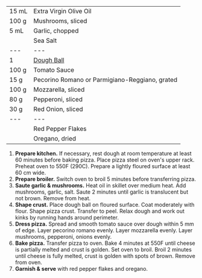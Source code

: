 |||
|:--|:--|
| 15 mL | Extra Virgin Olive Oil
| 100 g | Mushrooms, sliced
| 5 mL  | Garlic, chopped
|       | Sea Salt
| ---   | ---
| 1     | [Dough Ball](#pizza-dough)
| 100 g | Tomato Sauce
| 15 g  | Pecorino Romano or Parmigiano-Reggiano, grated
| 100 g | Mozzarella, sliced
| 80 g  | Pepperoni, sliced
| 30 g  | Red Onion, sliced
| ---   | ---
|       | Red Pepper Flakes
|       | Oregano, dried

1. **Prepare kitchen.** If necessary, rest dough at room temperature at least 60 minutes before baking pizza. Place pizza steel on oven's upper rack. Preheat oven to 550F (290C). Prepare a lightly floured surface at least 60 cm wide.
2. **Prepare broiler.** Switch oven to broil 5 minutes before transferring pizza.
3. **Saute garlic & mushrooms.** Heat oil in skillet over medium heat. Add mushrooms, garlic, salt. Saute 2 minutes until garlic is translucent but not brown. Remove from heat.
4. **Shape crust.** Place dough ball on floured surface. Coat moderately with flour. Shape pizza crust. Transfer to peel. Relax dough and work out kinks by running hands around perimeter.
5. **Dress pizza.** Spread and smooth tomato sauce over dough within 5 mm of edge. Layer pecorino romano evenly. Layer mozzarella evenly. Layer mushrooms, pepperoni, onions evenly.
6. **Bake pizza.** Transfer pizza to oven. Bake 4 minutes at 550F until cheese is partially melted and crust is golden. Set oven to broil. Broil 2 minutes until cheese is fully melted, crust is golden with spots of brown. Remove from oven.
7. **Garnish & serve** with red pepper flakes and oregano.
